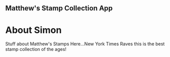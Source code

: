 Matthew's Stamp Collection App
---

# About Simon

Stuff about Matthew's Stamps Here...New York Times Raves this is the best stamp collection of the ages!